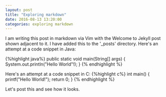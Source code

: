 ```yaml
---
layout: post
title: "Exploring markdown"
date: 2016-08-13 13:20:00
categories: exploring markdown
---
```

I am writing this post in markdown via Vim with the Welcome to Jekyll post shown adjacent to it. I have added this to the '_posts' directory. Here's an attempt at a code snippet in Java:

{%highlight java%}
public static void main(String[] args)
{
    System.out.println("Hello World"!);
}
{% endhighlight %}

Here's an attempt at a code snippet in C:
{%highlight c%}
int main()
{
    printf("Hello World!");
    return 0;
}
{% endhighlight %}

Let's post this and see how it looks.

